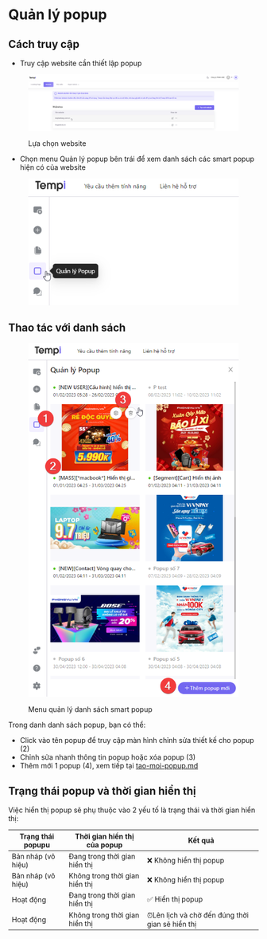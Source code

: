 # Quản lý popup

## Cách truy cập

* Truy cập website cần thiết lập popup

<figure><img src="../.gitbook/assets/image (137).png" alt=""><figcaption><p>Lựa chọn website</p></figcaption></figure>

* Chọn menu Quản lý popup bên trái để xem danh sách các smart popup hiện có của website

<figure><img src="../.gitbook/assets/image (87).png" alt=""><figcaption></figcaption></figure>

## Thao tác với danh sách

<figure><img src="../.gitbook/assets/image (141).png" alt=""><figcaption><p>Menu quản lý danh sách smart popup</p></figcaption></figure>

Trong danh danh sách popup, bạn có thể:

* Click vào tên popup để truy cập màn hình chỉnh sửa thiết kế cho popup (2)
* Chỉnh sửa nhanh thông tin popup hoặc xóa popup (3)
* Thêm mới 1 popup (4), xem tiếp tại [tao-moi-popup.md](tao-moi-popup.md "mention")

## Trạng thái popup và thời gian hiển thị

Việc hiển thị popup sẽ phụ thuộc vào 2 yếu tố là trạng thái và thời gian hiển thị:

| Trạng thái popupu  | Thời gian hiển thị của popup   | Kết quả                                         |
| ------------------ | ------------------------------ | ----------------------------------------------- |
| Bản nháp (vô hiệu) | Đang trong thời gian hiển thị  | ❌ Không hiển thị popup                          |
| Bản nháp (vô hiệu) | Không trong thời gian hiển thị | ❌ Không hiển thị popup                          |
| Hoạt động          | Đang trong thời gian hiển thị  | ✅ Hiển thị popup                                |
| Hoạt động          | Không trong thời gian hiển thị | ⏰Lên lịch và chờ đến đúng thời gian sẽ hiển thị |

